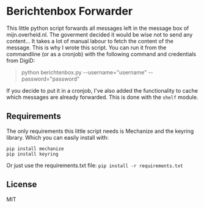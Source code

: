 # Berichtenbox Forwarder

This little python script forwards all messages left in the message box of mijn.overheid.nl. The goverment decided it would be wise not to send any content... It takes a lot of manual labour to fetch the content of the message. This is why I wrote this script. You can run it from the commandline (or as a cronjob) with the following command and credentials from DigiD:

>	python berichtenbox.py --username="username" --password="password"

If you decide to put it in a cronjob, I've also added the functionality to cache which messages are already forwarded. This is done with the `shelf` module.

## Requirements

The only requirements this little script needs is Mechanize and the keyring library. Which you can easily install with: 

```
pip install mechanize
pip install keyring
```

Or just use the requirements.txt file: `pip install -r requirements.txt`

## License

MIT